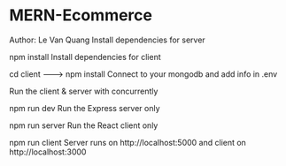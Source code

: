 # MERN-Ecommerce
Author: Le Van Quang
Install dependencies for server

npm install
Install dependencies for client

cd client ---> npm install
Connect to your mongodb and add info in .env

Run the client & server with concurrently

npm run dev
Run the Express server only

npm run server
Run the React client only

npm run client
Server runs on http://localhost:5000 and client on http://localhost:3000
